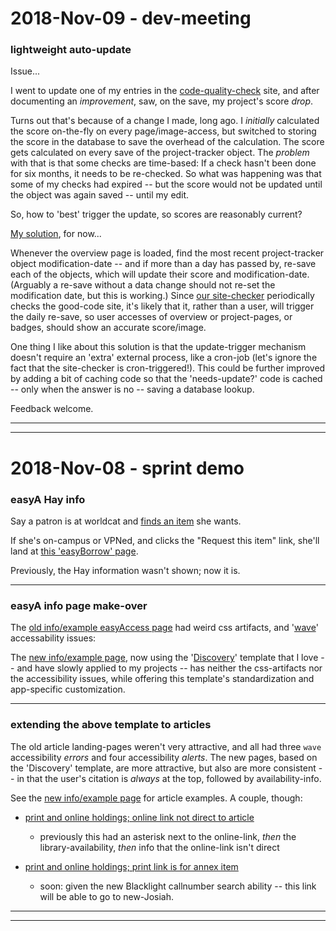 
2018-Nov-09 - dev-meeting
=========================

### lightweight auto-update

Issue...

I went to update one of my entries in the [code-quality-check](https://library.brown.edu/good_code/info/) site, and after documenting an _improvement_, saw, on the save, my project's score _drop_.

Turns out that's because of a change I made, long ago. I _initially_ calculated the score on-the-fly on every page/image-access, but switched to storing the score in the database to save the overhead of the calculation. The score gets calculated on every save of the project-tracker object. The _problem_ with that is that some checks are time-based: If a check hasn't been done for six months, it needs to be re-checked. So what was happening was that some of my checks had expired -- but the score would not be updated until the object was again saved -- until my edit.

So, how to 'best' trigger the update, so scores are reasonably current?

[My solution](https://github.com/Brown-University-Library/bul_cbp_project/blob/1bd65ef629e404d4021466099d6fecff359518b7/bul_cbp_app/lib/view_helper.py#L55), for now...

Whenever the overview page is loaded, find the most recent project-tracker object modification-date -- and if more than a day has passed by, re-save each of the objects, which will update their score and modification-date. (Arguably a re-save without a data change should not re-set the modification date, but this is working.) Since [our site-checker](https://library.brown.edu/sitechecker/status/) periodically checks the good-code site, it's likely that it, rather than a user, will trigger the daily re-save, so user accesses of overview or project-pages, or badges, should show an accurate score/image.

One thing I like about this solution is that the update-trigger mechanism doesn't require an 'extra' external process, like a cron-job (let's ignore the fact that the site-checker is cron-triggered!). This could be further improved by adding a bit of caching code so that the 'needs-update?' code is cached -- only when the answer is no -- saving a database lookup.

Feedback welcome.

---
---


2018-Nov-08 - sprint demo
=========================

### easyA Hay info

Say a patron is at worldcat and [finds an item](http://www.worldcat.org/title/zen-poems/oclc/49584180) she wants.

If she's on-campus or VPNed, and clicks the "Request this item" link, she'll land at [this 'easyBorrow' page](https://library.brown.edu/easyaccess/find/permalink/DSQM/).

Previously, the Hay information wasn't shown; now it is.

---


### easyA info page make-over

The [old info/example easyAccess page](./2018_media/mov_2018-10-19_ezb_landing_page.mov) had weird css artifacts, and '[wave](https://wave.webaim.org)' accessability issues:

The [new info/example page](https://library.brown.edu/easyaccess/find/), now using the '[Discovery](https://search.library.brown.edu/catalog/?f%5Bformat%5D%5B%5D=Book)' template that I love -- and have slowly applied to my projects -- has neither the css-artifacts nor the accessibility issues, while offering this template's standardization and app-specific customization.

---


### extending the above template to articles

The old article landing-pages weren't very attractive, and all had three `wave` accessibility _errors_ and four accessibility _alerts_. The new pages, based on the 'Discovery' template, are more attractive, but also are more consistent -- in that the user's citation is _always_ at the top, followed by availability-info.

See the [new info/example page](https://library.brown.edu/easyaccess/find/) for article examples. A couple, though:

- [print and online holdings; online link not direct to article](https://library.brown.edu/easyaccess/find/?volume=9&genre=article&spage=39&sid=EBSCO:qrh&title=Gay+%26+Lesbian+Review+Worldwide&date=20020501&issue=3&issn=15321118&pid=&atitle=Chaste+Take+on+Those+Naughty+Victorians)
    - previously this had an asterisk next to the online-link, _then_ the library-availability, _then_ info that the online-link isn't direct

- [print and online holdings; print link is for annex item](https://library.brown.edu/easyaccess/find/?pmid=11234459)
    - soon: given the new Blacklight callnumber search ability -- this link will be able to go to new-Josiah.

---
---
